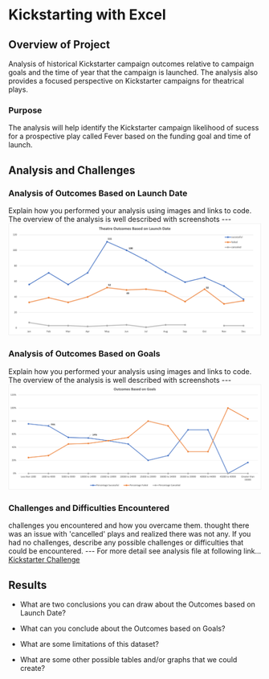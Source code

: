 # Kickstarting with Excel

## Overview of Project
Analysis of historical Kickstarter campaign outcomes relative to campaign goals and the time of year that the campaign is launched.  The analysis also provides a focused perspective on Kickstarter campaigns for theatrical plays.

### Purpose
The analysis will help identify the Kickstarter campaign likelihood of sucess for a prospective play called Fever based on the funding goal and time of launch.

## Analysis and Challenges

### Analysis of Outcomes Based on Launch Date
Explain how you performed your analysis using images and links to code.  The overview of the analysis is well described with screenshots ---
![image_name](https://github.com/Christopheremorgan/kickstarter-analysis/blob/main/resources/Theatre_Outcomes_Vs_Launch.png)

### Analysis of Outcomes Based on Goals
Explain how you performed your analysis using images and links to code.  The overview of the analysis is well described with screenshots ---
![image_name](https://github.com/Christopheremorgan/kickstarter-analysis/blob/main/resources/Outcomes_vs_Goals.png)

### Challenges and Difficulties Encountered
challenges you encountered and how you overcame them. thought there was an issue with 'cancelled' plays and realized there was not any. If you had no challenges, describe any possible challenges or difficulties that could be encountered. ---
For more detail see analysis file at following link...
[Kickstarter Challenge](https://github.com/Christopheremorgan/kickstarter-analysis/blob/main/Kickstarter_Challenge.xlsx)

## Results

- What are two conclusions you can draw about the Outcomes based on Launch Date?

- What can you conclude about the Outcomes based on Goals?

- What are some limitations of this dataset?

- What are some other possible tables and/or graphs that we could create?
